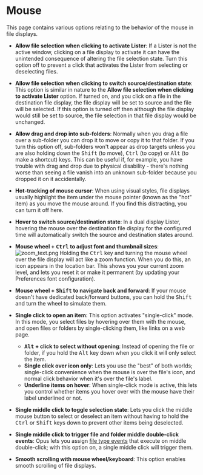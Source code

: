 # Mouse

This page contains various options relating to the behavior of the mouse in file displays.

- **Allow file selection when clicking to activate Lister**: If a Lister is not the active window, clicking on a file display to activate it can have the unintended consequence of altering the file selection state. Turn this option off to prevent a click that activates the Lister from selecting or deselecting files.
- **Allow file selection when clicking to switch source/destination state**: This option is similar in nature to the **Allow file selection when clicking to activate Lister** option. If turned on, and you click on a file in the destination file display, the file display will be set to source and the file will be selected. If this option is turned off then although the file display would still be set to source, the file selection in that file display would be unchanged.
- **Allow drag and drop into sub-folders**: Normally when you drag a file over a sub-folder you can drop it to move or copy it to that folder. If you turn this option off, sub-folders won't appear as drop targets unless you are also holding down the <kbd>Shift</kbd> (to move), <kbd>Ctrl</kbd> (to copy) or <kbd>Alt</kbd> (to make a shortcut) keys. This can be useful if, for example, you have trouble with drag and drop due to physical disability - there's nothing worse than seeing a file vanish into an unknown sub-folder because you dropped it on it accidentally.
- **Hot-tracking of mouse cursor**: When using visual styles, file displays usually highlight the item under the mouse pointer (known as the "hot" item) as you move the mouse around. If you find this distracting, you can turn it off here.
- **Hover to switch source/destination state**: In a dual display Lister, hovering the mouse over the destination file display for the configured time will automatically switch the source and destination states around.
- **Mouse wheel + <kbd>Ctrl</kbd> to adjust font and thumbnail sizes**: <img src="/media/13/zoom_text.png" class="align-right" data-query="?nolink" alt="zoom_text.png" /> Holding the <kbd>Ctrl</kbd> key and turning the mouse wheel over the file display will act like a zoom function. When you do this, an icon appears in the location bar.
  This shows you your current zoom level, and lets you reset it or make it permanent (by updating your Preferences font configuration). 

- **Mouse wheel + <kbd>Shift</kbd> to navigate back and forward**: If your mouse doesn't have dedicated back/forward buttons, you can hold the <kbd>Shift</kbd> and turn the wheel to simulate them.
- **Single click to open an item**: This option activates "single-click" mode. In this mode, you select files by hovering over them with the mouse, and open files or folders by single-clicking them, like links on a web page.
  - **<kbd>Alt</kbd> + click to select without opening**: Instead of opening the file or folder, if you hold the <kbd>Alt</kbd> key down when you click it will only select the item.
  - **Single click over icon only**: Lets you use the "best" of both worlds; single-click convenience when the mouse is over the file's icon, and normal click behavior when it's over the file's label.
  - **Underline items on hover**: When single-click mode is active, this lets you control whether items you hover over with the mouse have their label underlined or not.
- **Single middle click to toggle selection state**: Lets you click the middle mouse button to select or deselect an item without having to hold the <kbd>Ctrl</kbd> or <kbd>Shift</kbd> keys down to prevent other items being deselected.
- **Single middle click to trigger file and folder middle double-click events**: Opus lets you assign [file type events](/Manual/file_types/filetype_editor/events.md) that execute on middle double-click; with this option on, a single middle click will trigger them.
- **Smooth scrolling with mouse wheel/keyboard**: This option enables smooth scrolling of file displays.
